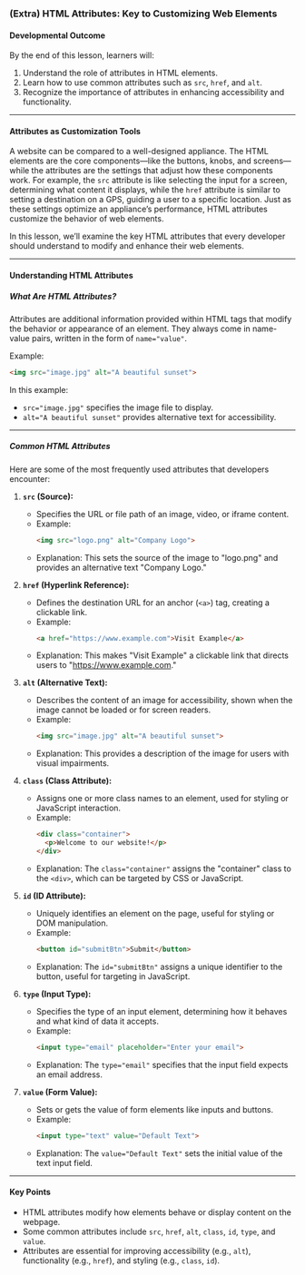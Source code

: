 ### **(Extra) HTML Attributes: Key to Customizing Web Elements**

#### **Developmental Outcome**
By the end of this lesson, learners will:
1. Understand the role of attributes in HTML elements.
2. Learn how to use common attributes such as `src`, `href`, and `alt`.
3. Recognize the importance of attributes in enhancing accessibility and functionality.

---

#### **Attributes as Customization Tools**

A website can be compared to a well-designed appliance. The HTML elements are the core components—like the buttons, knobs, and screens—while the attributes are the settings that adjust how these components work. For example, the `src` attribute is like selecting the input for a screen, determining what content it displays, while the `href` attribute is similar to setting a destination on a GPS, guiding a user to a specific location. Just as these settings optimize an appliance’s performance, HTML attributes customize the behavior of web elements.

In this lesson, we’ll examine the key HTML attributes that every developer should understand to modify and enhance their web elements.

---

#### **Understanding HTML Attributes**

##### **What Are HTML Attributes?**

Attributes are additional information provided within HTML tags that modify the behavior or appearance of an element. They always come in name-value pairs, written in the form of `name="value"`.

Example:
```html
<img src="image.jpg" alt="A beautiful sunset">
```
In this example:
- `src="image.jpg"` specifies the image file to display.
- `alt="A beautiful sunset"` provides alternative text for accessibility.

---

##### **Common HTML Attributes**

Here are some of the most frequently used attributes that developers encounter:

1. **`src` (Source):**
   - Specifies the URL or file path of an image, video, or iframe content.
   - Example:
     ```html
     <img src="logo.png" alt="Company Logo">
     ```
   - Explanation: This sets the source of the image to "logo.png" and provides an alternative text "Company Logo."

2. **`href` (Hyperlink Reference):**
   - Defines the destination URL for an anchor (`<a>`) tag, creating a clickable link.
   - Example:
     ```html
     <a href="https://www.example.com">Visit Example</a>
     ```
   - Explanation: This makes "Visit Example" a clickable link that directs users to "https://www.example.com."

3. **`alt` (Alternative Text):**
   - Describes the content of an image for accessibility, shown when the image cannot be loaded or for screen readers.
   - Example:
     ```html
     <img src="image.jpg" alt="A beautiful sunset">
     ```
   - Explanation: This provides a description of the image for users with visual impairments.

4. **`class` (Class Attribute):**
   - Assigns one or more class names to an element, used for styling or JavaScript interaction.
   - Example:
     ```html
     <div class="container">
       <p>Welcome to our website!</p>
     </div>
     ```
   - Explanation: The `class="container"` assigns the "container" class to the `<div>`, which can be targeted by CSS or JavaScript.

5. **`id` (ID Attribute):**
   - Uniquely identifies an element on the page, useful for styling or DOM manipulation.
   - Example:
     ```html
     <button id="submitBtn">Submit</button>
     ```
   - Explanation: The `id="submitBtn"` assigns a unique identifier to the button, useful for targeting in JavaScript.

6. **`type` (Input Type):**
   - Specifies the type of an input element, determining how it behaves and what kind of data it accepts.
   - Example:
     ```html
     <input type="email" placeholder="Enter your email">
     ```
   - Explanation: The `type="email"` specifies that the input field expects an email address.

7. **`value` (Form Value):**
   - Sets or gets the value of form elements like inputs and buttons.
   - Example:
     ```html
     <input type="text" value="Default Text">
     ```
   - Explanation: The `value="Default Text"` sets the initial value of the text input field.

---

#### **Key Points**

- HTML attributes modify how elements behave or display content on the webpage.
- Some common attributes include `src`, `href`, `alt`, `class`, `id`, `type`, and `value`.
- Attributes are essential for improving accessibility (e.g., `alt`), functionality (e.g., `href`), and styling (e.g., `class`, `id`).
